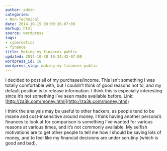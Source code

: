 ```yaml
---
author: admin
categories:
- Non-Technical
date: 2014-10-15 03:00:26-07:00
markup: html
source: wordpress
tags:
- cybernetics
- finance
title: Making my finances public
updated: 2014-10-30 10:24:42-07:00
wordpress_id: 18
wordpress_slug: making-my-finances-public
---
```

I decided to post all of my purchases/income. This isn’t something I was totally comfortable with, but I couldn’t think of good reasons not to, and my default position is to release information. I think this is especially interesting since it’s not something I’ve seen made available before. Link: [http://za3k.com/money.html](http://za3k.com/money.html)

I think the analysis may be useful to other hackers, as people tend to be insane and cost-insensitive around money. I think having another persons’s finances to look at for comparison is something I’ve wanted for various reasons at various times, and it’s not commonly available. My selfish motivations are to get other people to tell me how I should be saving lots of money, and to feel like my financial decisions are under scrutiny (which is good and bad).
